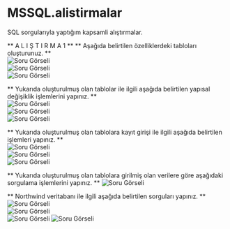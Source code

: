 # MSSQL.alistirmalar
SQL sorgularıyla yaptığım kapsamli alıştırmalar.

**  A L I Ş T I R M A  1  **
** Aşağıda belirtilen özelliklerdeki tabloları oluşturunuz. **  
![Soru Görseli ](https://github.com/muratcivek/MSSQL.alistirmalar/blob/main/alistirma1/1.png)  
![Soru Görseli ](https://github.com/muratcivek/MSSQL.alistirmalar/blob/main/alistirma1/2.png)  
![Soru Görseli ](https://github.com/muratcivek/MSSQL.alistirmalar/blob/main/alistirma1/3.png)  

** Yukarıda oluşturulmuş olan tablolar ile ilgili aşağıda belirtilen yapısal değişiklik işlemlerini yapınız.  **  
![Soru Görseli ](https://github.com/muratcivek/MSSQL.alistirmalar/blob/main/alistirma1/4.png)  
![Soru Görseli ](https://github.com/muratcivek/MSSQL.alistirmalar/blob/main/alistirma1/5.png)  
![Soru Görseli ](https://github.com/muratcivek/MSSQL.alistirmalar/blob/main/alistirma1/6.png)  

** Yukarıda oluşturulmuş olan tablolara kayıt girişi ile ilgili aşağıda belirtilen işlemleri yapınız.  **  
![Soru Görseli ](https://github.com/muratcivek/MSSQL.alistirmalar/blob/main/alistirma1/7.png)  
![Soru Görseli ](https://github.com/muratcivek/MSSQL.alistirmalar/blob/main/alistirma1/8.png)  
![Soru Görseli ](https://github.com/muratcivek/MSSQL.alistirmalar/blob/main/alistirma1/9.png)  

** Yukarıda oluşturulmuş olan tablolara girilmiş olan verilere göre aşağıdaki sorgulama işlemlerini yapınız. **
![Soru Görseli ](https://github.com/muratcivek/MSSQL.alistirmalar/blob/main/alistirma1/10.png)  

** Northwind veritabanı ile ilgili aşağıda belirtilen sorguları yapınız. **
![Soru Görseli ](https://github.com/muratcivek/MSSQL.alistirmalar/blob/main/alistirma1/11.png)  
![Soru Görseli ](https://github.com/muratcivek/MSSQL.alistirmalar/blob/main/alistirma1/12.png)  
![Soru Görseli ](https://github.com/muratcivek/MSSQL.alistirmalar/blob/main/alistirma1/13.png) 
![Soru Görseli ](https://github.com/muratcivek/MSSQL.alistirmalar/blob/main/alistirma1/14.png)  











